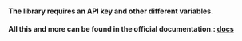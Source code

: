 <h4>The library requires an API key and other different variables. </h4>
<h4>All this and more can be found in the official documentation.: <a href="https://cloud.yandex.ru/ru/docs/translate/operations/translate">docs</a></h4>
